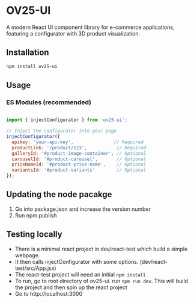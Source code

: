 # OV25-UI

A modern React UI component library for e-commerce applications, featuring a configurator with 3D product visualization.

## Installation

```bash
npm install ov25-ui
```

## Usage

### ES Modules (recommended)

```javascript

import { injectConfigurator } from 'ov25-ui';

// Inject the configurator into your page
injectConfigurator({
  apiKey: 'your-api-key',               // Required
  productLink: '/product/123',           // Required
  galleryId: '#product-image-container', // Optional
  carouselId: '#product-carousel',       // Optional
  priceNameId: '#product-price-name',    // Optional
  variantsId: '#product-variants'        // Optional
});
```


## Updating the node pacakge

1. Go into package.json and increase the version number
2. Run npm publish


## Testing locally

- There is a minimal react project in dev/react-test which build a simple webpage. 
- It then calls injectConfigurator with some options. (dev/react-test/src/App.jsx)
- The react-test project will need an initial `npm install`
- To run, go to root directory of ov25-ui. run `npm run dev`. This will build the project and then spin up the react project
- Go to http://localhost:3000

